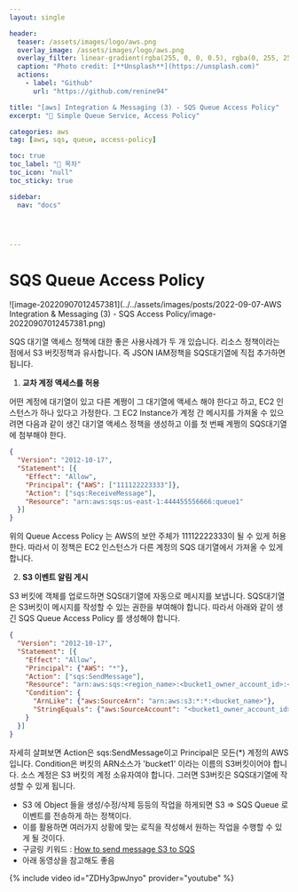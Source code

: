 ```yaml
---
layout: single

header:
  teaser: /assets/images/logo/aws.png
  overlay_image: /assets/images/logo/aws.png
  overlay_filter: linear-gradient(rgba(255, 0, 0, 0.5), rgba(0, 255, 255, 0.5))
  caption: "Photo credit: [**Unsplash**](https://unsplash.com)"
  actions:
    - label: "Github"
      url: "https://github.com/renine94"

title: "[aws] Integration & Messaging (3) - SQS Queue Access Policy"
excerpt: "🚀 Simple Queue Service, Access Policy"

categories: aws
tag: [aws, sqs, queue, access-policy]

toc: true
toc_label: "📕 목차"
toc_icon: "null"
toc_sticky: true

sidebar:
  nav: "docs"




---
```


# SQS Queue Access Policy

![image-20220907012457381](../../assets/images/posts/2022-09-07-AWS Integration & Messaging (3) - SQS Access Policy/image-20220907012457381.png)



SQS 대기열 액세스 정책에 대한 좋은 사용사례가 두 개 있습니다. 리소스 정책이라는 점에서 S3 버킷정책과 유사합니다. 즉 JSON IAM정책을 SQS대기열에 직접 추가하면 됩니다.

1. **교차 계정 액세스를 허용**

어떤 계정에 대기열이 있고 다른 계쩡이 그 대기열에 액세스 해야 한다고 하고, EC2 인스턴스가 하나 있다고 가정한다. 그 EC2 Instance가 계정 간 메시지를 가져올 수 있으려면 다음과 같이 생긴 대기열 액세스 정책을 생성하고 이를 첫 번째 계쩡의 SQS대기열에 첨부해야 한다.

```json
{
  "Version": "2012-10-17",
  "Statement": [{
    "Effect": "Allow",
    "Principal": {"AWS": ["111122223333"]},
    "Action": ["sqs:ReceiveMessage"],
    "Resource": "arn:aws:sqs:us-east-1:444455556666:queue1"
  }]
}
```

위의 Queue Access Policy 는 AWS의 보안 주체가 11112222333이 될 수 있게 허용한다. 따라서 이 정책은 EC2 인스턴스가 다른 계정의 SQS 대기열에서 가져올 수 있게 합니다. 



2. **S3 이벤트 알림 게시**

S3 버킷에 객체를 업로드하면 SQS대기열에 자동으로 메시지를 보냅니다. SQS대기열은 S3버킷이 메시지를 작성할 수 있는 권한을 부여해야 합니다. 따라서 아래와 같이 생긴 SQS Queue Access Policy 를 생성해야 합니다.

```json
{
  "Version": "2012-10-17",
  "Statement": [{
    "Effect": "Allow",
    "Principal": {"AWS": "*"},
    "Action": ["sqs:SendMessage"],
    "Resource": "arn:aws:sqs:<region_name>:<bucket1_owner_account_id>:<queue_name>",
    "Condition": {
      "ArnLike": {"aws:SourceArn": "arn:aws:s3:*:*:<bucket_name>"},
      "StringEquals": {"aws:SourceAccount": "<bucket1_owner_account_id>"},
    }
  }]
}
```

자세히 살펴보면 Action은 sqs:SendMessage이고 Principal은 모든(*) 계정의 AWS 입니다. Condition은 버킷의 ARN소스가 'bucket1' 이라는 이름의 S3버킷이어야 합니다. 소스 계정은 S3 버킷의 계정 소유자여야 합니다. 그러면 S3버킷은 SQS대기열에 작성할 수 있게 됩니다.





- S3 에 Object 들을 생성/수정/삭제 등등의 작업을 하게되면 S3 => SQS Queue 로 이벤트를 전송하게 하는 정책이다.
- 이를 활용하면 여러가지 상황에 맞는 로직을 작성해서 원하는 작업을 수행할 수 있게 될 것이다.
- 구글링 키워드 : [How to send message S3 to SQS](https://docs.aws.amazon.com/AmazonS3/latest/userguide/ways-to-add-notification-config-to-bucket.html)
- 아래 동영상을 참고해도 좋음

{% include video id="ZDHy3pwJnyo" provider="youtube" %}

